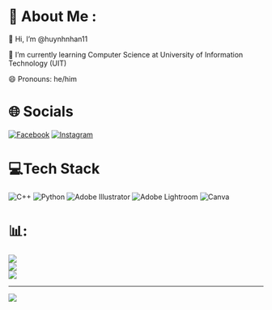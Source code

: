 # 💫 About Me :
👋 Hi, I’m @huynhnhan11

🌱 I’m currently learning Computer Science at University of Information Technology (UIT)

😄 Pronouns: he/him

# 🌐 Socials
[![Facebook](https://img.shields.io/badge/Facebook-%231877F2.svg?logo=Facebook&logoColor=white)](https://facebook.com/https://www.facebook.com/infor.huynhnhan/) [![Instagram](https://img.shields.io/badge/Instagram-%23E4405F.svg?logo=Instagram&logoColor=white)](https://instagram.com/@henhnryh_n) 

# 💻Tech Stack
![C++](https://img.shields.io/badge/c++-%2300599C.svg?style=for-the-badge&logo=c%2B%2B&logoColor=white) ![Python](https://img.shields.io/badge/python-3670A0?style=for-the-badge&logo=python&logoColor=ffdd54) ![Adobe Illustrator](https://img.shields.io/badge/adobeillustrator-%23FF9A00.svg?style=for-the-badge&logo=adobeillustrator&logoColor=white) ![Adobe Lightroom](https://img.shields.io/badge/Adobe%20Lightroom-31A8FF.svg?style=for-the-badge&logo=Adobe%20Lightroom&logoColor=white) ![Canva](https://img.shields.io/badge/Canva-%2300C4CC.svg?style=for-the-badge&logo=Canva&logoColor=white)
# 📊:
![](https://github-readme-stats.vercel.app/api?username=@huynhnhan11&theme=tokyonight&hide_border=false&include_all_commits=true&count_private=true)<br/>
![](https://github-readme-streak-stats.herokuapp.com/?user=@huynhnhan11&theme=tokyonight&hide_border=false)<br/>
![](https://github-readme-stats.vercel.app/api/top-langs/?username=@huynhnhan11&theme=tokyonight&hide_border=false&include_all_commits=true&count_private=true&layout=compact)

---
[![](https://visitcount.itsvg.in/api?id=@huynhnhan11&icon=2&color=1)](https://visitcount.itsvg.in)
